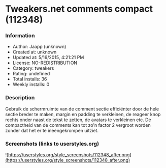 # Tweakers.net comments compact (112348)

### Information
- Author: Jaapp (unknown)
- Created at: unknown
- Updated at: 5/16/2015, 4:21:21 PM
- License: NO-REDISTRIBUTION
- Category: tweakers
- Rating: undefined
- Total installs: 36
- Weekly installs: 0


### Description
Gebruik de schermruimte van de comment sectie efficiënter door de hele sectie breder te maken, margin en padding te verkleinen, de reageer knop rechts onder naast de tekst te zetten, de avatars te verkleinen etc.
De compactheid van de comments kan tot zo'n factor 2 vergroot worden zonder dat het er te ineengekrompen uitziet.


### Screenshots (links to userstyles.org)
![https://userstyles.org/style_screenshots/112348_after.png](https://userstyles.org/style_screenshots/112348_after.png)


